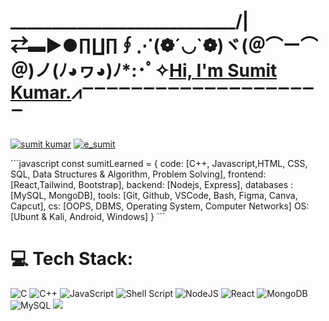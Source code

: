 # ___________________________/|⇄▬▶●∏∐∏∮⋰(❁´◡`❁)ヾ(＠⌒ー⌒＠)ノ(ﾉ◕ヮ◕)ﾉ*:･ﾟ✧<u>Hi, I'm Sumit Kumar.</u>⩘ꣻꣻꣻꣻꣻꣻꣻꣻꣻꣻꣻꣻꣻꣻꣻꣻꣻꣻꣻꣻ
<p align="left">
<a href="https://www.linkedin.com/in/e-sumit/" target="blank"><img align="center" src="https://img.shields.io/badge/linkedin-%230077B5.svg?style=for-the-badge&logo=linkedin&logoColor=white" alt="sumit kumar" /></a>
<a href="https://leetcode.com/e_sumit" target="blank"><img align="center" src="https://img.shields.io/badge/LeetCode-000000?style=for-the-badge&logo=LeetCode&logoColor=#d16c06" alt="e_sumit" /></a>
</p>
```javascript
const sumitLearned = {
  code: [C++, Javascript,HTML, CSS, SQL, Data Structures & Algorithm, Problem Solving],
  frontend: [React,Tailwind, Bootstrap],
  backend: [Nodejs, Express],
  databases : [MySQL, MongoDB],
  tools: [Git, Github, VSCode, Bash, Figma, Canva, Capcut],
  cs: [OOPS, DBMS, Operating System, Computer Networks]
  OS: [Ubunt & Kali, Android, Windows]
}
```

# 💻 Tech Stack:
![C](https://img.shields.io/badge/c-%2300599C.svg?style=for-the-badge&logo=c&logoColor=white) 
![C++](https://img.shields.io/badge/c++-%2300599C.svg?style=for-the-badge&logo=c%2B%2B&logoColor=white) 
![JavaScript](https://img.shields.io/badge/javascript-%23323330.svg?style=for-the-badge&logo=javascript&logoColor=%23F7DF1E) 
![Shell Script](https://img.shields.io/badge/shell_script-%23121011.svg?style=for-the-badge&logo=gnu-bash&logoColor=white) 
![NodeJS](https://img.shields.io/badge/node.js-6DA55F?style=for-the-badge&logo=node.js&logoColor=white) 
![React](https://img.shields.io/badge/react-%2320232a.svg?style=for-the-badge&logo=react&logoColor=%2361DAFB) 
![MongoDB](https://img.shields.io/badge/MongoDB-%234ea94b.svg?style=for-the-badge&logo=mongodb&logoColor=white) 
![MySQL](https://img.shields.io/badge/mysql-4479A1.svg?style=for-the-badge&logo=mysql&logoColor=white) 
![](https://github-readme-stats.vercel.app/api/top-langs/?username=eesumit&theme=dark&hide_border=false&include_all_commits=false&count_private=false&layout=compact)
